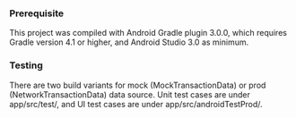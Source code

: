 ### Prerequisite ###

This project was compiled with Android Gradle plugin 3.0.0, which requires Gradle version 4.1 or higher, and Android Studio 3.0 as minimum.


### Testing ###

There are two build variants for mock (MockTransactionData) or prod (NetworkTransactionData) data source. Unit test cases are under app/src/test/, and UI test cases are under app/src/androidTestProd/.
